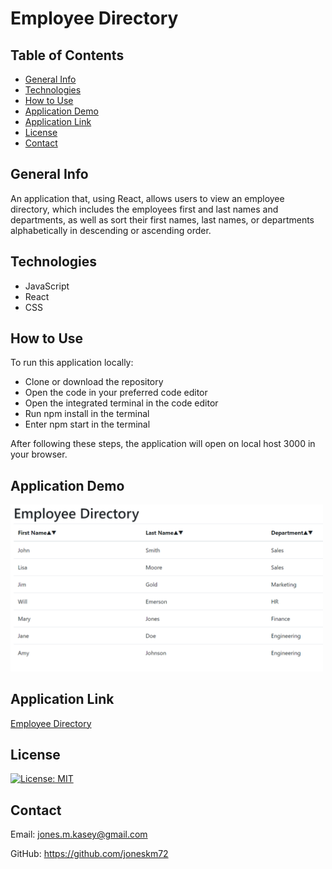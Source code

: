 # Employee Directory

## Table of Contents

* [General Info](#general-info)
* [Technologies](#technologies)
* [How to Use](#how-to-use)
* [Application Demo](#application-demo)
* [Application Link](#application-link)
* [License](#license)
* [Contact](#contact)

## General Info

An application that, using React, allows users to view an employee directory, which includes the employees first and last names and departments, as well as sort their first names, last names, or departments alphabetically in descending or ascending order.

## Technologies

* JavaScript
* React
* CSS

## How to Use

To run this application locally:

* Clone or download the repository
* Open the code in your preferred code editor
* Open the integrated terminal in the code editor
* Run npm install in the terminal
* Enter npm start in the terminal

After following these steps, the application will open on local host 3000 in your browser.

## Application Demo

<img src="public/images/employee-chart.png" width="500" />

## Application Link

[Employee Directory](https://joneskm72.github.io/employee-directory/)

## License

[![License: MIT](https://img.shields.io/badge/License-MIT-yellow.svg)](https://opensource.org/licenses/MIT)

## Contact

Email: jones.m.kasey@gmail.com

GitHub: https://github.com/joneskm72